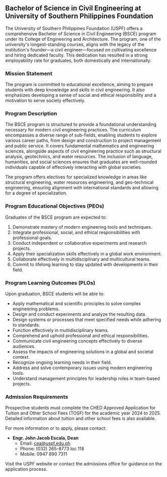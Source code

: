 ## Bachelor of Science in Civil Engineering at University of Southern Philippines Foundation

The University of Southern Philippines Foundation (USPF) offers a comprehensive Bachelor of Science in Civil Engineering (BSCE) program under its College of Engineering and Architecture. The program, one of the university's longest-standing courses, aligns with the legacy of the institution's founder—a civil engineer—focused on cultivating excellence and hiring dedicated faculty. This dedication has resulted in a strong employability rate for graduates, both domestically and internationally.

### Mission Statement

The program is committed to educational excellence, aiming to prepare students with deep knowledge and skills in civil engineering. It also emphasizes developing a sense of social and ethical responsibility and a motivation to serve society effectively.

### Program Description

The BSCE program is structured to provide a foundational understanding necessary for modern civil engineering practices. The curriculum encompasses a diverse range of sub-fields, enabling students to explore various career paths, from design and construction to project management and public service. It covers fundamental mathematics and engineering sciences, alongside aspects of civil engineering practice such as structural analysis, geotechnics, and water resources. The inclusion of language, humanities, and social sciences ensures that graduates are well-rounded individuals capable of effectively interacting with global societies.

The program offers electives for specialized knowledge in areas like structural engineering, water resources engineering, and geo-technical engineering, ensuring alignment with international standards and allowing for a degree of specialization.

### Program Educational Objectives (PEOs)

Graduates of the BSCE program are expected to:

1. Demonstrate mastery of modern engineering tools and techniques.
2. Integrate professional, social, and ethical responsibilities with professional goals.
3. Conduct independent or collaborative experiments and research projects.
4. Apply their specialization skills effectively in a global work environment.
5. Collaborate effectively in multidisciplinary and multicultural teams.
6. Commit to lifelong learning to stay updated with developments in their field.

### Program Learning Outcomes (PLOs)

Upon graduation, BSCE students will be able to:

- Apply mathematical and scientific principles to solve complex engineering problems.
- Design and conduct experiments and analyze the resulting data.
- Design systems or processes that meet specified needs while adhering to standards.
- Function effectively in multidisciplinary teams.
- Comprehend and uphold professional and ethical responsibilities.
- Communicate civil engineering concepts effectively to diverse audiences.
- Assess the impacts of engineering solutions in a global and societal context.
- Recognize ongoing learning needs in their field.
- Address and solve contemporary issues using modern engineering tools.
- Understand management principles for leadership roles in team-based projects.

### Admission Requirements

Prospective students must complete the CHED Approved Application for Tuition and Other School Fees (TOSF) for the academic year 2024 to 2025. Detailed information about tuition and other school fees is also available.

For more information or to apply, please contact:

- **Engr. John Jacob Escala, Dean**
  - Email: cea@uspf.edu.ph 
  - Phone: (032) 265-8773 loc 118 
  - Mobile: 0947 890 7311

Visit the USPF website or contact the admissions office for guidance on the application process.